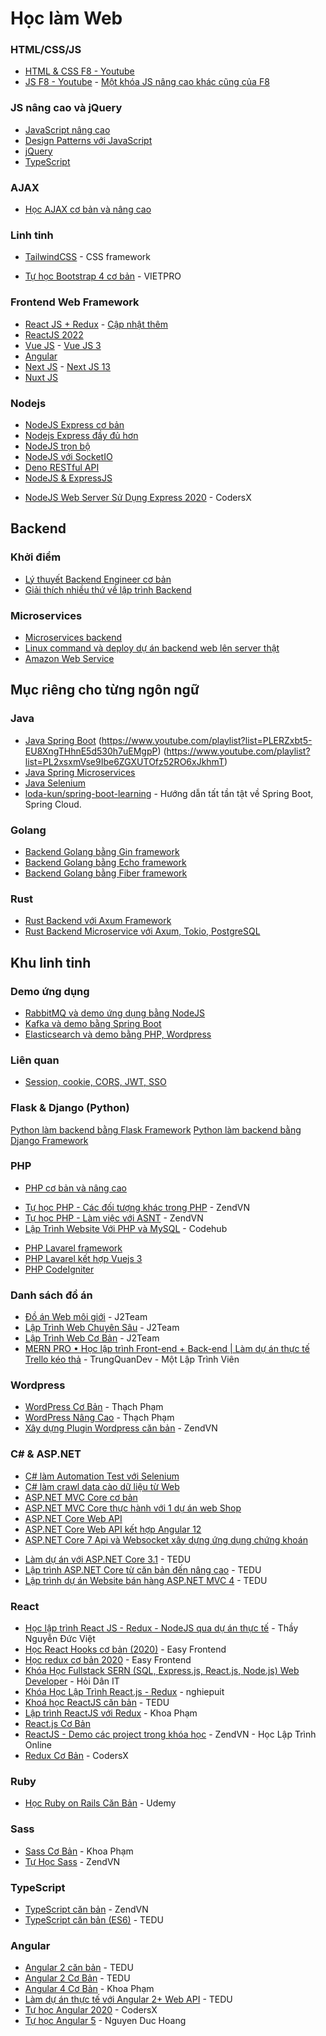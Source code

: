 # Học làm Web
### HTML/CSS/JS 
<!-- Khu này chỉ là khởi đầu, đây là [một danh sách riêng tổng hợp rất nhiều về Web](./khoa-hoc/js-ecosystem.md) -->

- [HTML & CSS F8 - Youtube](https://www.youtube.com/playlist?list=PL_-VfJajZj0U9nEXa4qyfB4U5ZIYCMPlz)
- [JS F8 - Youtube](https://www.youtube.com/playlist?list=PL_-VfJajZj0VgpFpEVFzS5Z-lkXtBe-x5) - [Một khóa JS nâng cao khác cũng của F8](https://www.youtube.com/playlist?list=PL_-VfJajZj0U1MSx1IMu13oLJq2nM97ac)


### JS nâng cao và jQuery
- [JavaScript nâng cao](https://www.youtube.com/playlist?list=PL_-VfJajZj0U1MSx1IMu13oLJq2nM97ac)
- [Design Patterns với JavaScript](https://www.youtube.com/playlist?list=PLw0w5s5b9NK7TSuHpxOMvVtRuaEgHQczQ)
- [jQuery](https://www.youtube.com/playlist?list=PLRhlTlpDUWsyAGY7FDGSndEhOD3F2Ruhm)
- [TypeScript](https://www.youtube.com/playlist?list=PLncHg6Kn2JT5emvXmG6kgeGkrQjRqxsb4)

### AJAX
* [Học AJAX cơ bản và nâng cao](https://hoclaptrinh.vn/tutorial/hoc-ajax)

### Linh tinh
- [TailwindCSS](https://www.youtube.com/playlist?list=PLd8OdiciAE1TkDTHIytrVT5Eamgseh9LU) - CSS framework
<!-- - [HTMX]() - Thư viện front-end JavaScript -->
* [Tự học Bootstrap 4 cơ bản](https://www.youtube.com/playlist?list=PLQi-dJ8Gqv2i1NHD8f-E2w-zrrr9G7HUJ) - VIETPRO

### Frontend Web Framework 
- [React JS + Redux](https://www.youtube.com/playlist?list=PLJ5qtRQovuEOoKffoCBzTfvzMTTORnoyp) - [Cập nhật thêm](https://www.youtube.com/playlist?list=PLd8OdiciAE1REwyIQ1dNwzB5R_ateRwrA)
- [ReactJS 2022](https://www.youtube.com/playlist?list=PL_-VfJajZj0UXjlKfBwFX73usByw3Ph9Q)
- [Vue JS](https://www.youtube.com/playlist?list=PLU4OBh9yHE95G_Y1cUVY-5Mc9P-rQBY3F) - [Vue JS 3](https://www.youtube.com/playlist?list=PLU4OBh9yHE94sZ3TPGt0QG_PIwrZ1QF6i)
- [Angular](https://www.youtube.com/playlist?list=PLiNjao7yG414jM-CS3qVGMvlyKU0kDOkz)
- [Next JS](https://www.youtube.com/playlist?list=PLv6GftO355AvWAQv4or-RE2RAFFXaI3Jz) - [Next JS 13](https://www.youtube.com/watch?v=XIGx1sfvRoc)
- [Nuxt JS](https://www.youtube.com/playlist?list=PLU4OBh9yHE95vUcrqa0IBQLmuajUR-Bb9)


### Nodejs
- [NodeJS Express cơ bản](https://www.youtube.com/playlist?list=PL_-VfJajZj0VatBpaXkEHK_UPHL7dW6I3)
- [Nodejs Express đầy đủ hơn](https://www.youtube.com/playlist?list=PLodO7Gi1F7R1GMefX_44suLAaXnaNYMyC)
- [NodeJS trọn bộ](https://www.youtube.com/playlist?list=PLqnlyu33Xy-6g7IqU5-3BXOfewcJKoL08)
- [NodeJS với SocketIO](https://www.youtube.com/playlist?list=PLaDCaCbr3vmlmCC84sCzhHySIi73pipwV)
- [Deno RESTful API](https://www.youtube.com/playlist?list=PLVDJsRQrTUz5KfuXJIRYwUO9nH95odjtB)
- [NodeJS & ExpressJS](https://www.youtube.com/playlist?list=PL_-VfJajZj0VatBpaXkEHK_UPHL7dW6I3)
* [NodeJS Web Server Sử Dụng Express 2020](https://www.youtube.com/playlist?list=PLkY6Xj8Sg8-s-m-qFBQFoeNSfpCTBiwMU) - CodersX


## Backend
### Khởi điểm
- [Lý thuyết Backend Engineer cơ bản](https://www.youtube.com/playlist?list=PLw-L1SGSvTEcBzw9FsP5UFWqrErzS2jE2)
- [Giải thích nhiều thứ về lập trình Backend](https://youtube.com/playlist?list=PL80CNtS5d8_xw7D9YY9lZKgSxj8ULRw7C&si=t6MObEiXEa82uwwG)

### Microservices
- [Microservices backend](https://www.youtube.com/playlist?list=PLw0w5s5b9NK5SUfrJ8rjIMYitT9K8WB8W)
- [Linux command và deploy dự án backend web lên server thật](https://www.youtube.com/playlist?list=PL_-VfJajZj0XGfh528VqhlgXUfzw1Y0N7)
- [Amazon Web Service](https://www.youtube.com/playlist?list=PLjCpH2Qpki-sTjdlYXE8AifSKQFa8ZL23)


## Mục riêng cho từng ngôn ngữ
### Java
- [Java Spring Boot](https://www.youtube.com/playlist?list=PLWBrqglnjNl2xQqLFXnu5H2LzDuxpbutD)
(https://www.youtube.com/playlist?list=PLERZxbt5-EU8XngTHhnE5d530h7uEMgpP)
(https://www.youtube.com/playlist?list=PL2xsxmVse9Ibe6ZGXUTOfz52RO6xJkhmT)
- [Java Spring Microservices](https://www.youtube.com/playlist?list=PLnKoBOgxxO68WAD4RsdfkrhZDpd5a4cy0)
- [Java Selenium](https://www.youtube.com/playlist?list=PLgcMOggxCIP0-FvEujgl6SfzYOorjcgwU)
- [loda-kun/spring-boot-learning](https://github.com/loda-kun/spring-boot-learning) - Hướng dẫn tất tần tật về Spring Boot, Spring Cloud.

### Golang 
- [Backend Golang bằng Gin framework](https://www.youtube.com/playlist?list=PLOsM_3jFFQRl3tAqDVU-nPJOHBfXJVnaM)
- [Backend Golang bằng Echo framework](https://www.youtube.com/playlist?list=PLC4c48H3oDRw1827KV6GY8g887UC8usn-)
- [Backend Golang bằng Fiber framework](https://www.youtube.com/playlist?list=PLV21qTqtW_f9oZZPtqMMFuueMkyOKbarH)


### Rust
- [Rust Backend với Axum Framework](https://www.youtube.com/playlist?list=PLFnEYduGTiXECmUCzYCjIG17DpFZP_nwY)
- [Rust Backend Microservice với Axum, Tokio, PostgreSQL](https://www.youtube.com/playlist?list=PLFnEYduGTiXEPQ1pVCcg5zxgBS4RwM6wd)

## Khu linh tinh
### Demo ứng dụng
- [RabbitMQ và demo ứng dụng bằng NodeJS](https://www.youtube.com/playlist?list=PLw0w5s5b9NK4V21Tv0_OTHxvwDFRihC0R)
- [Kafka và demo bằng Spring Boot](https://www.youtube.com/playlist?list=PLsfLgp1K1xQ42CWP8dsIa7OT2EJFnRGGd)
- [Elasticsearch và demo bằng PHP, Wordpress](https://www.youtube.com/playlist?list=PLwJr0JSP7i8AgjUjKnecVUN2i3txuS-1J)

### Liên quan
- [Session, cookie, CORS, JWT, SSO](https://www.youtube.com/playlist?list=PL_-VfJajZj0VaEt6Q1Z_CSg_Ci9aP9oQ1)



### Flask & Django (Python)
[Python làm backend bằng Flask Framework](https://www.youtube.com/playlist?list=PLlVHoHHccp28Q_4XoHAFuNsi92wBeI3Fw)
[Python làm backend bằng Django Framework](https://www.youtube.com/playlist?list=PLZEIt444jqpB1j3RD4BrYm9JmNVYuzVNm)

### PHP
- [PHP cơ bản và nâng cao](https://youtube.com/playlist?list=PLaevEBkXyvnXEMoe6ZHFJGjPDb_eCCVNc&si=j8UWIPzFawRR-yCh)
* [Tự học PHP - Các đối tượng khác trong PHP](https://www.youtube.com/playlist?list=PLv6GftO355Av7YIhRHajDEWCHq1viEKEy) - ZendVN
* [Tự học PHP - Làm việc với ASNT](https://www.youtube.com/playlist?list=PLv6GftO355At4rfAAqGCtokc3W1uDnv28) - ZendVN
* [Lập Trình Website Với PHP và MySQL](https://www.codehub.com.vn/Lap-Trinh-Website-Voi-PHP-va-MySQL) - Codehub
- [PHP Lavarel framework](https://www.youtube.com/playlist?list=PLzrVYRai0riQ-K705397wDnlhhWu-gAUh)
- [PHP Lavarel kết hợp Vuejs 3](https://www.youtube.com/playlist?list=PLMkmukSzUsWVmgiRMcx4qKFwJjtxS0TDD)
- [PHP CodeIgniter](https://www.youtube.com/playlist?list=PLvS5fHxBdC7YhXYsdfjKH4nXkhNhFMkEi)



### Danh sách đồ án
* [Đồ án Web môi giới](https://www.youtube.com/playlist?list=PLiyVagO7GfBE1j4vjp-QLc1KHR1LPIl3G) - J2Team
* [Lập Trình Web Chuyên Sâu](https://www.youtube.com/playlist?list=PLiyVagO7GfBE1l9XIGemSpy8bnm7QDmsY) - J2Team
* [Lập Trình Web Cơ Bản](https://www.youtube.com/playlist?list=PLiyVagO7GfBE3_b-4lJEVk7iq1pHQ-xcM) - J2Team
* [MERN PRO • Học lập trình Front-end + Back-end | Làm dự án thực tế Trello kéo thả](https://www.youtube.com/playlist?list=PLP6tw4Zpj-RJP2-YrhtkWqObMQ-AA4TDy) - TrungQuanDev - Một Lập Trình Viên


### Wordpress
* [WordPress Cơ Bản](https://www.youtube.com/playlist?list=PLl4nkmb3a8w3qzoFaXLsPohofWUMTOHBU) - Thạch Phạm
* [WordPress Nâng Cao](https://www.youtube.com/playlist?list=PLl4nkmb3a8w3qzoFaXLsPohofWUMTOHBU) - Thạch Phạm
* [Xây dựng Plugin Wordpress căn bản](https://www.youtube.com/playlist?list=PLv6GftO355AucJ4Td8_6h007nQuVJQsPN) - ZendVN

### C# & ASP.NET
- [C# làm Automation Test với Selenium](https://www.youtube.com/playlist?list=PL33lvabfss1ys_UxBqlKvdm6mVs1sL9T2)
- [C# làm crawl data cào dữ liệu từ Web](https://www.youtube.com/playlist?list=PL33lvabfss1w4-G4wujhFVZGTlFkooCck)
- [ASP.NET MVC Core cơ bản](https://www.youtube.com/playlist?list=PLRhlTlpDUWsxSup77UnO2pWEkr4ahTohJ)
- [ASP.NET MVC Core thực hành với 1 dự án web Shop](https://www.youtube.com/playlist?list=PLRhlTlpDUWsyN_FiVQrDWMtHix_E2A_UD)
- [ASP.NET Core Web API](https://www.youtube.com/playlist?list=PLE5Bje814fYbhdwSHiHN9rlwJlwJ2YD3t)
- [ASP.NET Core Web API kết hợp Angular 12](https://www.youtube.com/playlist?list=PLiNjao7yG415y_J0G21QUc40akV2vRntP)
- [ASP.NET Core 7 Api và Websocket xây dựng ứng dụng chứng khoán](https://www.youtube.com/watch?v=hNoCIW4iM10)
* [Làm dự án với ASP.NET Core 3.1](https://tedu.com.vn/khoa-hoc/lam-du-an-voi-aspnet-core-31-34.html) - TEDU
* [Lập trình ASP.NET Core từ căn bản đến nâng cao](https://tedu.com.vn/khoa-hoc/lap-trinh-aspnet-core-tu-co-ban-den-nang-cao-33.html) - TEDU
* [Lập trình dự án Website bán hàng ASP.NET MVC 4](https://tedu.com.vn/khoa-hoc/lap-trinh-du-an-website-ban-hang-aspnet-mvc-4-1.html) - TEDU


### React

* [Học lập trình React JS - Redux - NodeJS qua dự án thực tế](https://www.youtube.com/playlist?list=PLmbxe7ftoDqSNf5yGMhbDNjIZIM5mQ7Ow) - Thầy Nguyễn Đức Việt
* [Học React Hooks cơ bản (2020)](https://www.youtube.com/playlist?list=PLeS7aZkL6GOsHNoyeEpeL8B1PnbKoQD9m) - Easy Frontend
* [Học redux cơ bản 2020](https://www.youtube.com/playlist?list=PLeS7aZkL6GOvCz3GiOtvtDXChJRuebb7S) - Easy Frontend
* [Khóa Học Fullstack SERN (SQL, Express.js, React.js, Node.js) Web Developer](https://youtube.com/playlist?list=PLncHg6Kn2JT6E38Z3kit9Hnif1xC_9VqI) - Hỏi Dân IT
* [Khóa Học Lập Trình React.js - Redux](https://www.youtube.com/playlist?list=PLJ5qtRQovuEOoKffoCBzTfvzMTTORnoyp) - nghiepuit
* [Khoá học ReactJS căn bản](https://tedu.com.vn/khoa-hoc/khoa-hoc-reactjs-can-ban-25.html) - TEDU
* [Lập trình ReactJS với Redux](https://www.youtube.com/playlist?list=PLzrVYRai0riQFEN586LOz3eMv2Rgy6WXS) - Khoa Phạm
* [React.js Cơ Bản](https://www.youtube.com/playlist?list=PLzrVYRai0riSPcINVFvaCaM7Ul55DzpLd)
* [ReactJS - Demo các project trong khóa học](https://www.youtube.com/playlist?list=PLv6GftO355Av08p6Zi1I67VYw47nMS8xO) - ZendVN - Học Lập Trình Online
* [Redux Cơ Bản](https://www.youtube.com/playlist?list=PLkY6Xj8Sg8-tmotihDcWZN0LvtXFyxmRZ) - CodersX


### Ruby

* [Học Ruby on Rails Căn Bản](https://www.udemy.com/course/hoc-ruby-on-rails-can-ban) - Udemy


### Sass

* [Sass Cơ Bản](https://www.youtube.com/playlist?list=PLzrVYRai0riSWPPRE6Ib99zd5fV4YYH0Q) - Khoa Phạm
* [Tự Học Sass](https://www.youtube.com/playlist?list=PLv6GftO355AtWld1EE7SBAH-OkKKt23Bb) - ZendVN


### TypeScript

* [TypeScript căn bản](https://www.youtube.com/playlist?list=PLv6GftO355AsQtYp_YrsqEihOCiNlZkCb) - ZendVN
* [TypeScript căn bản (ES6)](https://tedu.com.vn/khoa-hoc/khoa-hoc-su-dung-typescript-can-ban-9.html) - TEDU


### Angular

* [Angular 2 căn bản](https://tedu.com.vn/khoa-hoc/khoa-hoc-angular-2-can-ban-10.html) - TEDU
* [Angular 2 Cơ Bản](https://tedu.com.vn/khoa-hoc/khoa-hoc-angular2-can-ban-10.html) - TEDU
* [Angular 4 Cơ Bản](https://www.youtube.com/playlist?list=PLzrVYRai0riTA1m7Dasg8eraBr6R9nFgC) - Khoa Phạm
* [Làm dự án thực tế với Angular 2+ Web API](https://tedu.com.vn/khoa-hoc/lam-du-an-thuc-te-voi-angular-2-web-api-13.html) - TEDU
* [Tự học Angular 2020](https://www.youtube.com/playlist?list=PLkY6Xj8Sg8-uBQaBU8wMLo2CrFkE-9VIZ) - CodersX
* [Tự học Angular 5](https://www.youtube.com/playlist?list=PLWBrqglnjNl1qQw2nH5O1A8W_DVC3xo-V) - Nguyen Duc Hoang